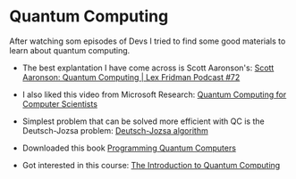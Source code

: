 # Quantum Computing

After watching som episodes of Devs I tried to find some good materials to learn about quantum computing.

* The best explantation I have come across is Scott Aaronson's: [Scott Aaronson: Quantum Computing | Lex Fridman Podcast #72](https://youtu.be/uX5t8EivCaM)

* I also liked this video from Microsoft Research: [Quantum Computing for Computer Scientists](https://youtu.be/F_Riqjdh2oM)

* Simplest problem that can be solved more efficient with QC is the Deutsch-Jozsa problem: [Deutsch-Jozsa algorithm](https://en.wikipedia.org/wiki/Deutsch%E2%80%93Jozsa_algorithm)

* Downloaded this book [Programming Quantum Computers](http://shop.oreilly.com/product/0636920167433.do)

* Got interested in this course: [The Introduction to Quantum Computing](https://www.coursera.org/learn/quantum-computing-algorithms?)

